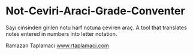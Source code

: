# Not-Ceviri-Araci-Grade-Conventer
Sayı cinsinden girilen notu harf notuna çeviren araç. A tool that translates notes entered in numbers into letter notation.

Ramazan Taplamacı
www.rtaplamaci.com
